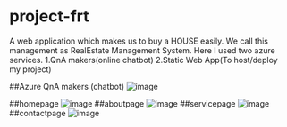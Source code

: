 # project-frt
A web application which makes us to buy a HOUSE easily. We call this management as RealEstate Management System.
Here I used two azure services.
1.QnA makers(online chatbot)
2.Static Web App(To host/deploy my project)


##Azure QnA makers (chatbot)
![image](https://user-images.githubusercontent.com/95335053/183741023-285d38f1-8bce-4771-9558-69e65decd8fb.png)


##homepage
![image](https://user-images.githubusercontent.com/95335053/183740545-5dab05ba-0273-4b83-ace1-d6c9bc00f0b2.png)
##aboutpage
![image](https://user-images.githubusercontent.com/95335053/183740163-dea9b5d1-935c-4d1a-b9b3-52459d4e5a4c.png)
##servicepage
![image](https://user-images.githubusercontent.com/95335053/183740289-49372e3c-3232-41e3-9a45-265e876e4415.png)
##contactpage
![image](https://user-images.githubusercontent.com/95335053/183740381-5692d873-0c8a-4b11-8ad1-436d1c0c25bf.png)
